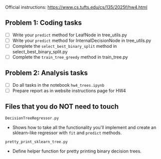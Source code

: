 Official instructions: <https://www.cs.tufts.edu/cs/135/2025f/hw4.html>

## Problem 1: Coding tasks

* [  ] Write your `predict` method for LeafNode in tree_utils.py
* [  ] Write your `predict` method for InternalDecisionNode in tree_utils.py
* [  ] Complete the `select_best_binary_split` method in select_best_binary_split.py
* [  ] Complete the `train_tree_greedy` method in train_tree.py

## Problem 2: Analysis tasks

* [ ] Do all tasks in the notebook `hw4_trees.ipynb` 
* [ ] Prepare report as in website instructions page for HW4

## Files that you do NOT need to touch

`DecisionTreeRegressor.py`

* Shows how to take all the functionality you'll implement and create an sklearn-like regressor with `fit` and `predict` methods.

`pretty_print_sklearn_tree.py`

* Define helper function for pretty printing binary decision trees.